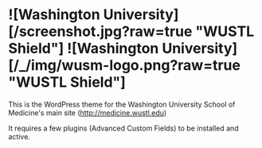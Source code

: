 ![Washington University][/screenshot.jpg?raw=true "WUSTL Shield"]
![Washington University][/_/img/wusm-logo.png?raw=true "WUSTL Shield"]
========

This is the WordPress theme for the Washington University School of Medicine's main site
(http://medicine.wustl.edu)

It requires a few plugins (Advanced Custom Fields) to be installed and active.

